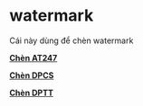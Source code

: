 # watermark
Cái này dùng để chèn watermark

**[Chèn AT247](https://tienanhemho.github.io/watermark/watermark.html)**


**[Chèn DPCS](https://tienanhemho.github.io/watermark/watermarkDPCS.html)**


**[Chèn DPTT](https://tienanhemho.github.io/watermark/watermarkTT.html)**
